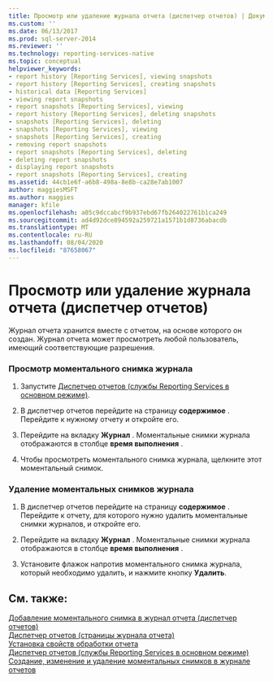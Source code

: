 ```yaml
---
title: Просмотр или удаление журнала отчета (диспетчер отчетов) | Документация Майкрософт
ms.custom: ''
ms.date: 06/13/2017
ms.prod: sql-server-2014
ms.reviewer: ''
ms.technology: reporting-services-native
ms.topic: conceptual
helpviewer_keywords:
- report history [Reporting Services], viewing snapshots
- report history [Reporting Services], creating snapshots
- historical data [Reporting Services]
- viewing report snapshots
- report snapshots [Reporting Services], viewing
- report history [Reporting Services], deleting snapshots
- snapshots [Reporting Services], deleting
- snapshots [Reporting Services], viewing
- snapshots [Reporting Services], creating
- removing report snapshots
- report snapshots [Reporting Services], deleting
- deleting report snapshots
- displaying report snapshots
- report snapshots [Reporting Services], creating
ms.assetid: 44cb1e6f-a6b8-498a-8e8b-ca28e7ab1007
author: maggiesMSFT
ms.author: maggies
manager: kfile
ms.openlocfilehash: a05c9dccabcf9b937ebd67fb264022761b1ca249
ms.sourcegitcommit: ad4d92dce894592a259721a1571b1d8736abacdb
ms.translationtype: MT
ms.contentlocale: ru-RU
ms.lasthandoff: 08/04/2020
ms.locfileid: "87658067"
---
```

# <a name="view-or-delete-report-history-report-manager"></a>Просмотр или удаление журнала отчета (диспетчер отчетов)
  Журнал отчета хранится вместе с отчетом, на основе которого он создан. Журнал отчета может просмотреть любой пользователь, имеющий соответствующие разрешения.  
  
### <a name="to-view-a-history-snapshot"></a>Просмотр моментального снимка журнала  
  
1.  Запустите [Диспетчер отчетов (службы Reporting Services в основном режиме)](../../2014/reporting-services/report-manager-ssrs-native-mode.md).  
  
2.  В диспетчер отчетов перейдите на страницу **содержимое** . Перейдите к нужному отчету и откройте его.  
  
3.  Перейдите на вкладку **Журнал** . Моментальные снимки журнала отображаются в столбце **время выполнения** .  
  
4.  Чтобы просмотреть моментального снимка журнала, щелкните этот моментальный снимок.  
  
### <a name="to-delete-a-history-snapshot"></a>Удаление моментальных снимков журнала  
  
1.  В диспетчер отчетов перейдите на страницу **содержимое** . Перейдите к отчету, для которого нужно удалить моментальные снимки журналов, и откройте его.  
  
2.  Перейдите на вкладку **Журнал** . Моментальные снимки журнала отображаются в столбце **время выполнения** .  
  
3.  Установите флажок напротив моментального снимка журнала, который необходимо удалить, и нажмите кнопку **Удалить**.  
  
## <a name="see-also"></a>См. также:  
 [Добавление моментального снимка в журнал отчета &#40;диспетчер отчетов&#41;](report-server/add-a-snapshot-to-report-history-report-manager.md)   
 [Диспетчер отчетов &#40;страницы журнала отчета&#41;](../../2014/reporting-services/report-history-page-report-manager.md)   
 [Установка свойств обработки отчета](report-server/set-report-processing-properties.md)   
 [Диспетчер отчетов (службы Reporting Services в основном режиме)](../../2014/reporting-services/report-manager-ssrs-native-mode.md)   
 [Создание, изменение и удаление моментальных снимков в журнале отчетов](report-server/create-modify-and-delete-snapshots-in-report-history.md)  
  
  

